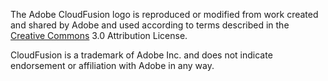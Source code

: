 The Adobe CloudFusion logo is reproduced or modified from work created
and shared by Adobe and used according to terms described in
the [Creative Commons][1] 3.0 Attribution License.

CloudFusion is a trademark of Adobe Inc. and does not
indicate endorsement or affiliation with Adobe in any way.

[1]: https://creativecommons.org/licenses/by/3.0/
